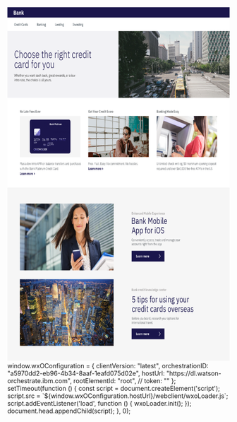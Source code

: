 
<html lang="en-US">

<head>
    <meta charset="UTF-8">
    <meta name="viewport" content="width=device-width, initial-scale=1">
    <img src = "dte_bank_bg_V2.png"
    	width="auto" height="800"
         alt = "New Watson Assistant Bank" />
</head>

<body
<script>
  window.wxOConfiguration = {
    clientVersion: "latest",
    orchestrationID: "a5970dd2-eb96-4b34-8aaf-1eafd075d02e",
    hostUrl: "https://dl.watson-orchestrate.ibm.com",
    rootElementId: "root",
    // token: "<CLIENT_JWT_GOES_HERE>"
  };
  setTimeout(function () {
    const script = document.createElement('script');
    script.src = `${window.wxOConfiguration.hostUrl}/webclient/wxoLoader.js`;
    script.addEventListener('load', function () {
      wxoLoader.init();
    });
    document.head.appendChild(script);
  }, 0);
</script>
</body>

</html>
